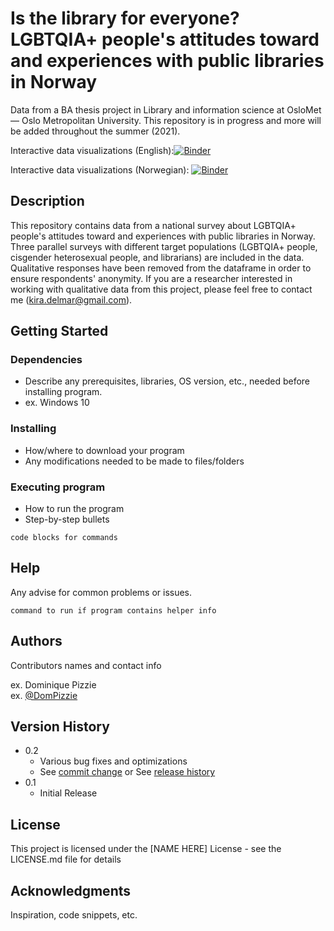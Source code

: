 # Is the library for everyone? LGBTQIA+ people's attitudes toward and experiences with public libraries in Norway

Data from a BA thesis project in Library and information science at OsloMet — Oslo Metropolitan University. This repository is in progress and more will be added throughout the summer (2021). 

Interactive data visualizations (English):[![Binder](https://mybinder.org/badge_logo.svg)](https://mybinder.org/v2/gh/kiradelmar/Bibliotek-for-alle/HEAD?urlpath=voila%2Frender%2FInteractiveVenn.ipynb)

Interactive data visualizations (Norwegian): [![Binder](https://mybinder.org/badge_logo.svg)](https://mybinder.org/v2/gh/kiradelmar/Bibliotek-for-alle/HEAD?urlpath=voila%2Frender%2FWidgets.ipynb)

## Description

This repository contains data from a national survey about LGBTQIA+ people's attitudes toward and experiences with public libraries in Norway. Three parallel surveys with different target populations (LGBTQIA+ people, cisgender heterosexual people, and librarians) are included in the data. Qualitative responses have been removed from the dataframe in order to ensure respondents' anonymity. If you are a researcher interested in working with qualitative data from this project, please feel free to contact me (kira.delmar@gmail.com). 

## Getting Started

### Dependencies

* Describe any prerequisites, libraries, OS version, etc., needed before installing program.
* ex. Windows 10

### Installing

* How/where to download your program
* Any modifications needed to be made to files/folders

### Executing program

* How to run the program
* Step-by-step bullets
```
code blocks for commands
```

## Help

Any advise for common problems or issues.
```
command to run if program contains helper info
```

## Authors

Contributors names and contact info

ex. Dominique Pizzie  
ex. [@DomPizzie](https://twitter.com/dompizzie)

## Version History

* 0.2
    * Various bug fixes and optimizations
    * See [commit change]() or See [release history]()
* 0.1
    * Initial Release

## License

This project is licensed under the [NAME HERE] License - see the LICENSE.md file for details

## Acknowledgments

Inspiration, code snippets, etc.

